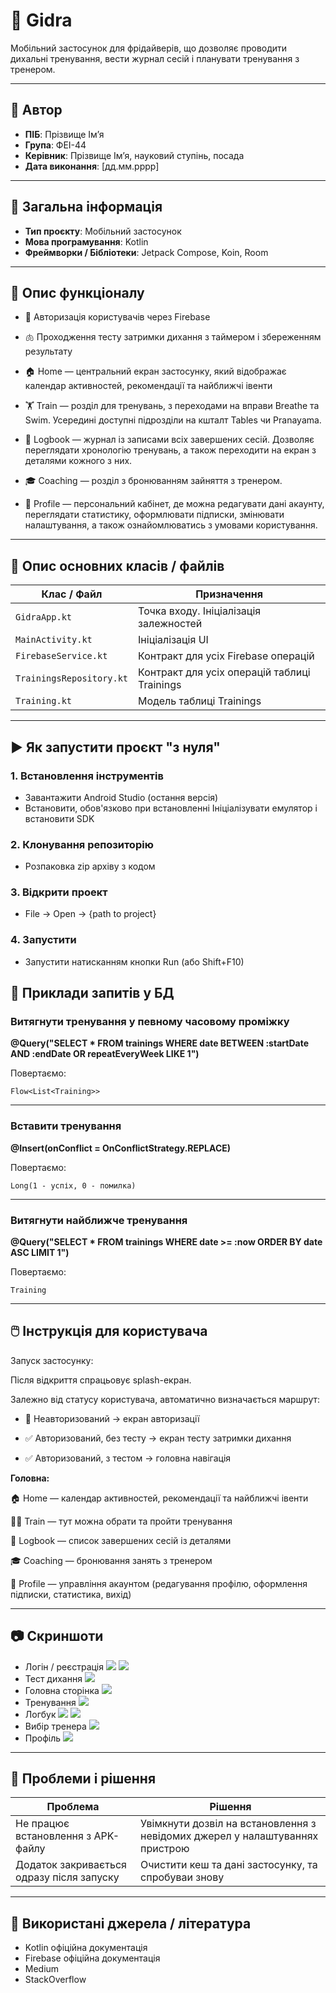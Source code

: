 
# 📘 Gidra

Мобільний застосунок для фрідайверів, що дозволяє проводити дихальні тренування, вести журнал сесій і планувати тренування з тренером.

---

## 👤 Автор

- **ПІБ**: Прізвище Ім’я
- **Група**: ФЕІ-44
- **Керівник**: Прізвище Ім’я, науковий ступінь, посада
- **Дата виконання**: [дд.мм.рррр]

---

## 📌 Загальна інформація

- **Тип проєкту**: Мобільний застосунок
- **Мова програмування**: Kotlin
- **Фреймворки / Бібліотеки**: Jetpack Compose, Koin, Room

---

## 🧠 Опис функціоналу

- 🔐 Авторизація користувачів через Firebase

- 🫁 Проходження тесту затримки дихання з таймером і збереженням результату

- 🏠 Home — центральний екран застосунку, який відображає календар активностей, рекомендації та найближчі івенти

- 🏋️ Train — розділ для тренувань, з переходами на вправи Breathe та Swim. Усередині доступні підрозділи на кшталт Tables чи Pranayama.

- 📘 Logbook — журнал із записами всіх завершених сесій. Дозволяє переглядати хронологію тренувань, а також переходити на екран з деталями кожного з них.

- 🎓 Coaching — розділ з бронюванням зайняття з тренером.

- 👤 Profile — персональний кабінет, де можна редагувати дані акаунту, переглядати статистику, оформлювати підписки, змінювати налаштування, а також ознайомлюватись з умовами користування.
---

## 🧱 Опис основних класів / файлів

| Клас / Файл     | Призначення |
|----------------|-------------|
| `GidraApp.kt`      | Точка входу. Ініціалізація залежностей |
| `MainActivity.kt`    | Ініціалізація UI |
| `FirebaseService.kt` | Контракт для усіх Firebase операцій |
| `TrainingsRepository.kt` | Контракт для усіх операцій таблиці Trainings |
| `Training.kt` | Модель таблиці Trainings |

---

## ▶️ Як запустити проєкт "з нуля"

### 1. Встановлення інструментів

- Завантажити Android Studio (остання версія)
- Встановити, обов'язково при встановленні Ініціалізувати емулятор і встановити SDK

### 2. Клонування репозиторію

- Розпаковка zip архіву з кодом

### 3. Відкрити проект

- File -> Open -> {path to project}

### 4. Запустити

- Запустити натисканням кнопки Run (або Shift+F10)

## 🔌 Приклади запитів у БД

### Витягнути тренування у певному часовому проміжку

**@Query("SELECT * FROM trainings WHERE date BETWEEN :startDate AND :endDate OR repeatEveryWeek LIKE 1")**


Повертаємо:

```
Flow<List<Training>>
```

---


### Вставити тренування

**@Insert(onConflict = OnConflictStrategy.REPLACE)**

Повертаємо:

```
Long(1 - успіх, 0 - помилка)
```

---

### Витягнути найближче тренування

**@Query("SELECT * FROM trainings WHERE date >= :now ORDER BY date ASC LIMIT 1")**

Повертаємо:

```
Training
```

---

## 🖱️ Інструкція для користувача

Запуск застосунку:

Після відкриття спрацьовує splash-екран.

Залежно від статусу користувача, автоматично визначається маршрут:

- 🧍 Неавторизований → екран авторизації

- ✅ Авторизований, без тесту → екран тесту затримки дихання

- ✅ Авторизований, з тестом → головна навігація

**Головна:**

🏠 Home — календар активностей, рекомендації та найближчі івенти

🏋️‍♀️ Train — тут можна обрати та пройти тренування

📘 Logbook — список завершених сесій із деталями

🎓 Coaching — бронювання занять з тренером

👤 Profile — управління акаунтом (редагування профілю, оформлення підписки, статистика, вихід)

---

## 📷 Cкриншоти

- Логін / реєстрація
![](screenshots/sign_in.png)
![](screenshots/sign_up.png)
- Тест дихання
![](screenshots/breath_test.png)
- Головна сторінка
![](screenshots/home.png)
- Тренування
![](screenshots/train.png)
- Логбук
![](screenshots/logbook_list.png)
![](screenshots/logbook_details.png)
- Вибір тренера
![](screenshots/coaching.png)
- Профіль
![](screenshots/profile.png)

---

## 🧪 Проблеми і рішення

| Проблема              | Рішення                            |
|----------------------|------------------------------------|
| Не працює встановлення з APK-файлу | Увімкнути дозвіл на встановлення з невідомих джерел у налаштуваннях пристрою | 
| Додаток закривається одразу після запуску | Очистити кеш та дані застосунку, та спробуваи знову |

---

## 🧾 Використані джерела / література

- Kotlin офіційна документація
- Firebase офіційна документація
- Medium
- StackOverflow
